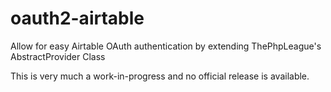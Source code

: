# oauth2-airtable
 Allow for easy Airtable OAuth authentication by extending ThePhpLeague's AbstractProvider Class 


This is very much a work-in-progress and no official release is available. 